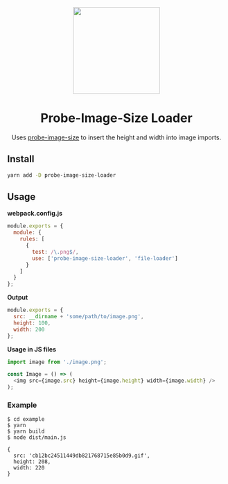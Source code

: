 <div align="center">
  <a href="https://github.com/webpack/webpack">
    <img width="200" height="200"
      src="https://cdn.rawgit.com/webpack/media/e7485eb2/logo/icon.svg">
  </a>
  <h1>Probe-Image-Size Loader</h1>
  <p>Uses <a href="https://github.com/nodeca/probe-image-size">probe-image-size</a> to insert the height and width into image imports.</p>
</div>

## Install

```bash
yarn add -D probe-image-size-loader
```

## Usage

**webpack.config.js**

```javascript
module.exports = {
  module: {
    rules: [
      {
        test: /\.png$/,
        use: ['probe-image-size-loader', 'file-loader']
      }
    ]
  }
};
```

**Output**

```javascript
module.exports = {
  src: __dirname + 'some/path/to/image.png',
  height: 100,
  width: 200
};
```

**Usage in JS files**

```javascript
import image from './image.png';

const Image = () => (
  <img src={image.src} height={image.height} width={image.width} />
);
```

### Example

```
$ cd example
$ yarn
$ yarn build
$ node dist/main.js

{
  src: 'cb12bc24511449db821768715e85b0d9.gif',
  height: 208,
  width: 220
}
```
